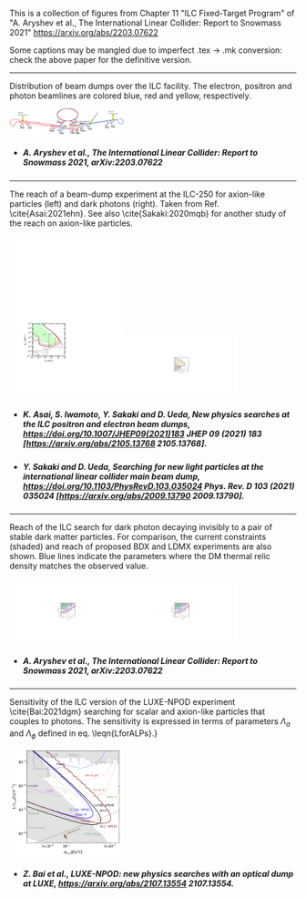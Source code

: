This is a collection of figures from Chapter 11 "ILC Fixed-Target Program" of "A. Aryshev et al., The International Linear Collider: Report to Snowmass 2021" https://arxiv.org/abs/2203.07622

Some captions may be mangled due to imperfect .tex -> .mk conversion: check the above paper for the definitive version.
 
-----
Distribution of beam dumps over the ILC facility. The electron, positron and photon beamlines are colored blue, red and yellow, respectively. 
 
[<img src="figures/BeamDumpDistribution-2.png" width="200" />](figures/BeamDumpDistribution-2.png)

- ##### A. Aryshev et al., The International Linear Collider: Report to Snowmass 2021, arXiv:2203.07622 



 
-----
The reach of a beam-dump experiment at the ILC-250 for axion-like particles (left) and dark photons (right). Taken from Ref. \cite{Asai:2021ehn}. See also \cite{Sakaki:2020mqb} for another study of the reach on axion-like particles.
 
[<img src="figures/ALPs_ILC.png" width="200" />](figures/ALPs_ILC.pdf)[<img src="figures/dark_ele.png" width="200" />](figures/dark_ele.pdf)

- ##### K. Asai, S. Iwamoto, Y. Sakaki and D. Ueda, New physics searches at the ILC positron and electron beam dumps, https://doi.org/10.1007/JHEP09(2021)183 JHEP   09 (2021) 183 [https://arxiv.org/abs/2105.13768  2105.13768].  

- ##### Y. Sakaki and D. Ueda, Searching for new light particles at the international linear collider main beam dump, https://doi.org/10.1103/PhysRevD.103.035024 Phys. Rev. D   103 (2021) 035024 [https://arxiv.org/abs/2009.13790  2009.13790].  



 
-----
Reach of the ILC search for dark photon decaying invisibly to a pair of stable dark matter particles. For comparison, the current constraints (shaded) and reach of proposed BDX and LDMX experiments are also shown. Blue lines indicate the parameters where the DM thermal relic density matches the observed value. 
 
[<img src="figures/ele_ele_1_daiki.png" width="200" />](figures/ele_ele_1_daiki.pdf)[<img src="figures/pos_ele_1_daiki.png" width="200" />](figures/pos_ele_1_daiki.pdf)

- ##### A. Aryshev et al., The International Linear Collider: Report to Snowmass 2021, arXiv:2203.07622 



 
-----
Sensitivity of the ILC version of the LUXE-NPOD experiment \cite{Bai:2021dgm} searching for scalar and axion-like particles that couples to photons.  The sensitivity is expressed in terms of parameters $\Lambda_a$ and $\Lambda_\phi$ defined in eq. \leqn{LforALPs}.}
 
[<img src="figures/LUXILC.png" width="200" />](figures/LUXILC.png)

- ##### Z. Bai et al., LUXE-NPOD: new physics searches with an optical dump at LUXE,  https://arxiv.org/abs/2107.13554  2107.13554.  


